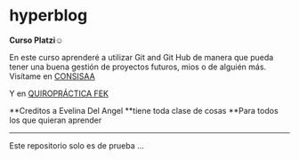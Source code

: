 # hyperblog
**Curso Platzi**:relaxed:

En este curso aprenderé a utilizar Git and Git Hub de manera que pueda tener una buena gestión de proyectos futuros, mios o de alguién más.  
Visítame en  [CONSISAA](https://consisaa.com/#welcome "CONSISAA")

Y en [QUIROPRÁCTICA FEK ](https://quiropracticofek.net/ "QUIROPRÁCTICA FEK ")

**Creditos a Evelina Del Angel
**tiene toda clase de cosas
**Para todos los que quieran aprender

------------
Este repositorio solo es de prueba ...
